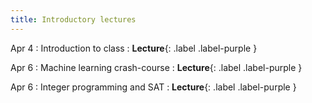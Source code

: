 ```yaml
---
title: Introductory lectures
---
```


Apr 4
: Introduction to class
  : **Lecture**{: .label .label-purple }

Apr 6
: Machine learning crash-course
  : **Lecture**{: .label .label-purple }

Apr 6
: Integer programming and SAT
  : **Lecture**{: .label .label-purple }
